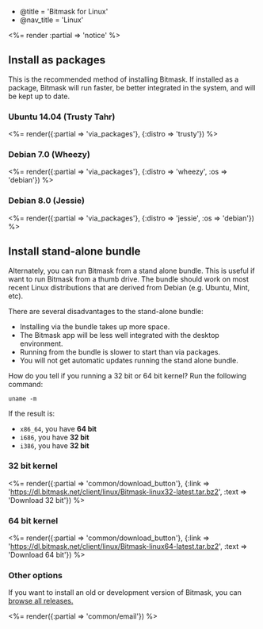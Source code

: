- @title = 'Bitmask for Linux'
- @nav_title = 'Linux'

<%= render :partial => 'notice' %>

## Install as packages

This is the recommended method of installing Bitmask. If installed as a package, Bitmask will run faster, be better integrated in the system, and will be kept up to date.

### Ubuntu 14.04 (Trusty Tahr)

<%= render({:partial => 'via_packages'}, {:distro => 'trusty'}) %>

### Debian 7.0 (Wheezy)

<%= render({:partial => 'via_packages'}, {:distro => 'wheezy', :os => 'debian'}) %>

### Debian 8.0 (Jessie)

<%= render({:partial => 'via_packages'}, {:distro => 'jessie', :os => 'debian'}) %>

## Install stand-alone bundle

Alternately, you can run Bitmask from a stand alone bundle. This is useful if want to run Bitmask from a thumb drive. The bundle should work on most recent Linux distributions that are derived from Debian (e.g. Ubuntu, Mint, etc).

There are several disadvantages to the stand-alone bundle:

* Installing via the bundle takes up more space.
* The Bitmask app will be less well integrated with the desktop environment.
* Running from the bundle is slower to start than via packages.
* You will not get automatic updates running the stand alone bundle.

How do you tell if you running a 32 bit or 64 bit kernel? Run the following command:

    uname -m

If the result is:

* `x86_64`, you have **64 bit**
* `i686`, you have **32 bit**
* `i386`, you have **32 bit**

### 32 bit kernel

<%= render({:partial => 'common/download_button'}, {:link => 'https://dl.bitmask.net/client/linux/Bitmask-linux32-latest.tar.bz2', :text => 'Download 32 bit'}) %>

### 64 bit kernel

<%= render({:partial => 'common/download_button'}, {:link => 'https://dl.bitmask.net/client/linux/Bitmask-linux64-latest.tar.bz2', :text => 'Download 64 bit'}) %>

### Other options

If you want to install an old or development version of Bitmask, you can [browse all releases.](https://dl.bitmask.net/client/linux/)

<%= render({:partial => 'common/email'}) %>
